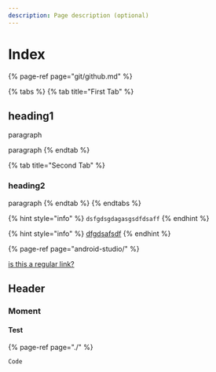 ```yaml
---
description: Page description (optional)
---
```


# Index

{% page-ref page="git/github.md" %}

{% tabs %}
{% tab title="First Tab" %}
## heading1

paragraph

paragraph
{% endtab %}

{% tab title="Second Tab" %}
### heading2

paragraph
{% endtab %}
{% endtabs %}

{% hint style="info" %}
`dsfgdsgdagasgsdfdsaff`
{% endhint %}

{% hint style="info" %}
[dfgdsafsdf](http://example.org)
{% endhint %}

{% page-ref page="android-studio/" %}

[is this a regular link?](http://example.org)

## Header

### Moment

#### Test

{% page-ref page="./" %}

```text
Code
```


